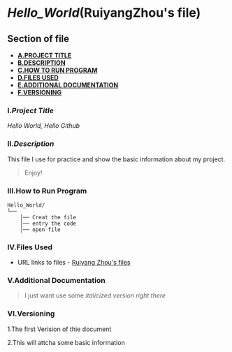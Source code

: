 # *Hello_World*(RuiyangZhou's file)
## **Section of file**
- **[A.PROJECT TITLE](#I.Project-Title)**
- **[B.DESCRIPTION](#II.Description)**
- **[C.HOW TO RUN PROGRAM](#III.How-to-run-program)**
- **[D.FILES USED](#IV.files-used)**
- **[E.ADDITIONAL DOCUMENTATION](#V.additional-documentation)**
- **[F.VERSIONING](#VI.versioning)**

### I.*Project Title*
*Hello World, Hello Github* 


### II.*Description*
This file I use for practice and show the basic information about my project.
>Enjoy!


### III.How to Run Program 

```text
Hello_World/
└── 
    │── Creat the file
    │── entry the code
    │── open file
```


### IV.**Files Used**

- URL links to files - 
[Ruiyang Zhou's files](https://www.linkedin.com/in/rzhou168899221/?trk=public-profile-join-page)



### V.Additional Documentation

>I just want use some *italicized version right there*


### VI.Versioning

1.The first Verision of thie document

2.This will attcha some basic information

